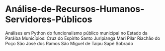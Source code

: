 # Análise-de-Recursos-Humanos-Servidores-Públicos
Análises em Python do funcionalismo público municipal no Estado da Paráiba
Municípios:
  Cruz do Espírito Santo
  Juripianga
  Mari
  Pilar
  Riachão do Poço
  São José dos Ramos
  São Miguel de Taipu
  Sapé
  Sobrado
